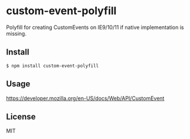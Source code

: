 # custom-event-polyfill

Polyfill for creating CustomEvents on IE9/10/11 if native implementation is missing.

## Install

```
$ npm install custom-event-polyfill
```

## Usage 

https://developer.mozilla.org/en-US/docs/Web/API/CustomEvent

## License

MIT 
